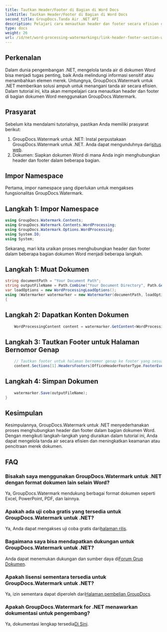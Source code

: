 ```yaml
---
title: Tautkan Header/Footer di Bagian di Word Docs
linktitle: Tautkan Header/Footer di Bagian di Word Docs
second_title: GroupDocs.Tanda Air .NET API
description: Pelajari cara menautkan header dan footer secara efisien dalam bagian dokumen Word menggunakan GroupDocs.Watermark untuk .NET. Manajemen dan keamanan dokumen.
type: docs
weight: 26
url: /id/net/word-processing-watermarkings/link-header-footer-section-word-docs/
---
```

## Perkenalan
Dalam dunia pengembangan .NET, mengelola tanda air di dokumen Word bisa menjadi tugas penting, baik Anda melindungi informasi sensitif atau menambahkan elemen merek. Untungnya, GroupDocs.Watermark untuk .NET memberikan solusi ampuh untuk menangani tanda air secara efisien. Dalam tutorial ini, kita akan mempelajari cara menautkan header dan footer di bagian dokumen Word menggunakan GroupDocs.Watermark.
## Prasyarat
Sebelum kita mendalami tutorialnya, pastikan Anda memiliki prasyarat berikut:
1. GroupDocs.Watermark untuk .NET: Instal perpustakaan GroupDocs.Watermark untuk .NET. Anda dapat mengunduhnya dari[situs web](https://releases.groupdocs.com/Watermark/net/).
2. Dokumen: Siapkan dokumen Word di mana Anda ingin menghubungkan header dan footer dalam beberapa bagian.

## Impor Namespace
Pertama, impor namespace yang diperlukan untuk mengakses fungsionalitas GroupDocs.Watermark.
## Langkah 1: Impor Namespace
```csharp
using GroupDocs.Watermark.Contents;
using GroupDocs.Watermark.Contents.WordProcessing;
using GroupDocs.Watermark.Options.WordProcessing;
using System.IO;
using System;
```
Sekarang, mari kita uraikan proses menghubungkan header dan footer dalam beberapa bagian dokumen Word menjadi beberapa langkah.
## Langkah 1: Muat Dokumen
```csharp
string documentPath = "Your Document Path";
string outputFileName = Path.Combine("Your Document Directory", Path.GetFileName(documentPath));
var loadOptions = new WordProcessingLoadOptions();
using (Watermarker watermarker = new Watermarker(documentPath, loadOptions))
{
```
## Langkah 2: Dapatkan Konten Dokumen
```csharp
    WordProcessingContent content = watermarker.GetContent<WordProcessingContent>();
```
## Langkah 3: Tautkan Footer untuk Halaman Bernomor Genap
```csharp
    // Tautkan footer untuk halaman bernomor genap ke footer yang sesuai di bagian sebelumnya
    content.Sections[1].HeadersFooters[OfficeHeaderFooterType.FooterEven].IsLinkedToPrevious = true;
```
## Langkah 4: Simpan Dokumen
```csharp
    watermarker.Save(outputFileName);
}
```

## Kesimpulan
Kesimpulannya, GroupDocs.Watermark untuk .NET menyederhanakan proses menghubungkan header dan footer dalam bagian dokumen Word. Dengan mengikuti langkah-langkah yang diuraikan dalam tutorial ini, Anda dapat mengelola tanda air secara efisien dan meningkatkan keamanan atau pencitraan merek dokumen.
## FAQ
### Bisakah saya menggunakan GroupDocs.Watermark untuk .NET dengan format dokumen lain selain Word?
Ya, GroupDocs.Watermark mendukung berbagai format dokumen seperti Excel, PowerPoint, PDF, dan lainnya.
### Apakah ada uji coba gratis yang tersedia untuk GroupDocs.Watermark untuk .NET?
Ya, Anda dapat mengakses uji coba gratis dari[halaman rilis](https://releases.groupdocs.com/).
### Bagaimana saya bisa mendapatkan dukungan untuk GroupDocs.Watermark untuk .NET?
 Anda dapat menemukan dukungan dan sumber daya di[Forum Grup Dokumen](https://forum.groupdocs.com/c/watermark/19).
### Apakah lisensi sementara tersedia untuk GroupDocs.Watermark untuk .NET?
 Ya, izin sementara dapat diperoleh dari[Halaman pembelian GroupDocs](https://purchase.groupdocs.com/temporary-license/).
### Apakah GroupDocs.Watermark for .NET menawarkan dokumentasi untuk pengembang?
 Ya, dokumentasi lengkap tersedia[Di Sini](https://reference.groupdocs.com/Watermark/net/).